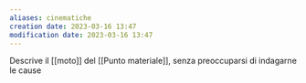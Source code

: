```yaml
---
aliases: cinematiche
creation date: 2023-03-16 13:47
modification date: 2023-03-16 13:47
---
```


Descrive il [[moto]] del [[Punto materiale]], senza preoccuparsi di indagarne le cause




